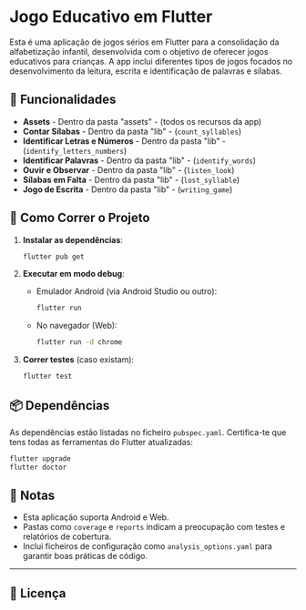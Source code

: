
# Jogo Educativo em Flutter

Esta é uma aplicação de jogos sérios em Flutter para a consolidação da alfabetização infantil, desenvolvida com o objetivo de oferecer jogos educativos para crianças. A app inclui diferentes tipos de jogos focados no desenvolvimento da leitura, escrita e identificação de palavras e sílabas.


## 🧩 Funcionalidades

- **Assets**  - Dentro da pasta "assets" - (todos os recursos da app)
- **Contar Sílabas** - Dentro da pasta "lib" - (`count_syllables`)
- **Identificar Letras e Números** - Dentro da pasta "lib" - (`identify_letters_numbers`)
- **Identificar Palavras** - Dentro da pasta "lib" - (`identify_words`)
- **Ouvir e Observar** - Dentro da pasta "lib" - (`listen_look`)
- **Sílabas em Falta** - Dentro da pasta "lib" - (`lost_syllable`)
- **Jogo de Escrita** - Dentro da pasta "lib" - (`writing_game`)


## 🚀 Como Correr o Projeto

1. **Instalar as dependências**:
   ```bash
   flutter pub get
   ```

2. **Executar em modo debug**:
   - Emulador Android (via Android Studio ou outro):
     ```bash
     flutter run
     ```
   - No navegador (Web):
     ```bash
     flutter run -d chrome
     ```

3. **Correr testes** (caso existam):
   ```bash
   flutter test
   ```

## 📦 Dependências

As dependências estão listadas no ficheiro `pubspec.yaml`. Certifica-te que tens todas as ferramentas do Flutter atualizadas:

```bash
flutter upgrade
flutter doctor
```

## 📌 Notas

- Esta aplicação suporta Android e Web.
- Pastas como `coverage` e `reports` indicam a preocupação com testes e relatórios de cobertura.
- Inclui ficheiros de configuração como `analysis_options.yaml` para garantir boas práticas de código.

---

## 📄 Licença


